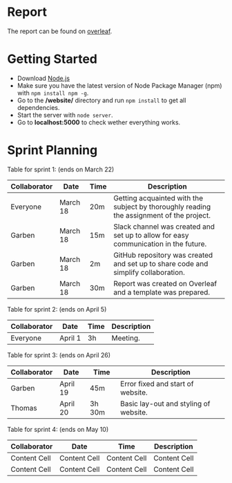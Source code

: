 # Report

The report can be found on [overleaf](https://www.overleaf.com/6363739574bngwfqkrmnwt).

# Getting Started

* Download [Node.js](https://nodejs.org)
* Make sure you have the latest version of Node Package Manager (npm) with `npm install npm -g`.
* Go to the **/website/** directory and run `npm install` to get all dependencies.
* Start the server with `node server`.
* Go to **localhost:5000** to check wether everything works.

# Sprint Planning

Table for sprint 1: (ends on March 22)

| Collaborator  | Date | Time | Description |
| ------------- | ------------- | ------------- | ------------- |
| Everyone  | March 18  | 20m | Getting acquainted with the subject by thoroughly reading the assignment of the project. |
| Garben  | March 18  | 15m | Slack channel was created and set up to allow for easy communication in the future. |
| Garben | March 18 | 2m | GitHub repository was created and set up to share code and simplify collaboration. |
| Garben | March 18 | 30m | Report was created on Overleaf and a template was prepared.  |

Table for sprint 2: (ends on April 5)

| Collaborator  | Date | Time | Description |
| ------------- | ------------- | ------------- | ------------- |
| Everyone | April 1 | 3h | Meeting. |

Table for sprint 3: (ends on April 26)

| Collaborator | Date | Time | Description |
| ------------- | ------------- | ------------- | ------------- |
| Garben | April 19 | 45m | Error fixed and start of website. |
| Thomas | April 20 | 3h 30m | Basic lay-out and styling of website.  |

Table for sprint 4: (ends on May 10)

| Collaborator | Date | Time | Description |
| ------------- | ------------- | ------------- | ------------- |
| Content Cell | Content Cell | Content Cell | Content Cell |
| Content Cell | Content Cell | Content Cell | Content Cell |
